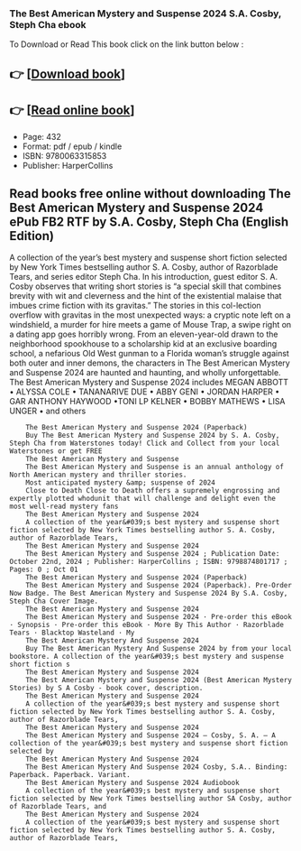 ### The Best American Mystery and Suspense 2024 S.A. Cosby, Steph Cha ebook

To Download or Read This book click on the link button below :

## 👉  [**[Download book](http://get-pdfs.com/download.php?group=book&from=github.com&id=719483&lnk=1064 "Download book")**]

## 👉  [**[Read online book](http://get-pdfs.com/download.php?group=book&from=github.com&id=719483&lnk=1064 "Read online book")**]


* Page: 432
* Format: pdf / epub / kindle
* ISBN: 9780063315853
* Publisher: HarperCollins



## Read books free online without downloading The Best American Mystery and Suspense 2024 ePub FB2 RTF by S.A. Cosby, Steph Cha (English Edition)



A collection of the year’s best mystery and suspense short fiction selected by New York Times bestselling author S. A. Cosby, author of Razorblade Tears, and series editor Steph Cha. In his introduction, guest editor S. A. Cosby observes that writing short stories is “a special skill that combines brevity with wit and cleverness and the hint of the existential malaise that imbues crime fiction with its gravitas.” The stories in this col-lection overflow with gravitas in the most unexpected ways: a cryptic note left on a windshield, a murder for hire meets a game of Mouse Trap, a swipe right on a dating app goes horribly wrong. From an eleven-year-old drawn to the neighborhood spookhouse to a scholarship kid at an exclusive boarding school, a nefarious Old West gunman to a Florida woman’s struggle against both outer and inner demons, the characters in The Best American Mystery and Suspense 2024 are haunted and haunting, and wholly unforgettable.  The Best American Mystery and Suspense 2024 includes MEGAN ABBOTT • ALYSSA COLE • TANANARIVE DUE • ABBY GENI • JORDAN HARPER • GAR ANTHONY HAYWOOD •TONI LP KELNER • BOBBY MATHEWS • LISA UNGER • and others


        The Best American Mystery and Suspense 2024 (Paperback)
        Buy The Best American Mystery and Suspense 2024 by S. A. Cosby, Steph Cha from Waterstones today! Click and Collect from your local Waterstones or get FREE 
        The Best American Mystery and Suspense
        The Best American Mystery and Suspense is an annual anthology of North American mystery and thriller stories.
        Most anticipated mystery &amp; suspense of 2024
        Close to Death Close to Death offers a supremely engrossing and expertly plotted whodunit that will challenge and delight even the most well-read mystery fans 
        The Best American Mystery and Suspense 2024
        A collection of the year&#039;s best mystery and suspense short fiction selected by New York Times bestselling author S. A. Cosby, author of Razorblade Tears, 
        The Best American Mystery and Suspense 2024
        The Best American Mystery and Suspense 2024 ; Publication Date: October 22nd, 2024 ; Publisher: HarperCollins ; ISBN: 9798874801717 ; Pages: 0 ; Oct 01 
        The Best American Mystery and Suspense 2024 (Paperback)
        The Best American Mystery and Suspense 2024 (Paperback). Pre-Order Now Badge. The Best American Mystery and Suspense 2024 By S.A. Cosby, Steph Cha Cover Image.
        The Best American Mystery and Suspense 2024
        The Best American Mystery and Suspense 2024 · Pre-order this eBook · Synopsis · Pre-order this eBook · More By This Author · Razorblade Tears · Blacktop Wasteland · My 
        The Best American Mystery And Suspense 2024
        Buy The Best American Mystery And Suspense 2024 by from your local bookstore. A collection of the year&#039;s best mystery and suspense short fiction s
        The Best American Mystery and Suspense 2024
        The Best American Mystery and Suspense 2024 (Best American Mystery Stories) by S A Cosby - book cover, description.
        The Best American Mystery and Suspense 2024
        A collection of the year&#039;s best mystery and suspense short fiction selected by New York Times bestselling author S. A. Cosby, author of Razorblade Tears, 
        The Best American Mystery and Suspense 2024
        The Best American Mystery and Suspense 2024 — Cosby, S. A. — A collection of the year&#039;s best mystery and suspense short fiction selected by 
        The Best American Mystery And Suspense 2024
        The Best American Mystery And Suspense 2024 Cosby, S.A.. Binding: Paperback. Paperback. Variant.
        The Best American Mystery and Suspense 2024 Audiobook
        A collection of the year&#039;s best mystery and suspense short fiction selected by New York Times bestselling author SA Cosby, author of Razorblade Tears, and 
        The Best American Mystery and Suspense 2024
        A collection of the year&#039;s best mystery and suspense short fiction selected by New York Times bestselling author S. A. Cosby, author of Razorblade Tears, 
    




